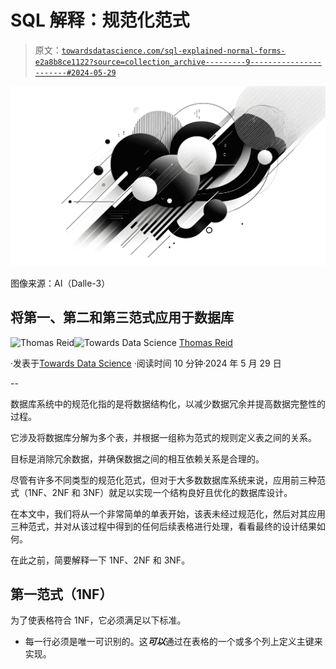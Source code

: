 # SQL 解释：规范化范式

> 原文：[`towardsdatascience.com/sql-explained-normal-forms-e2a8b8ce1122?source=collection_archive---------9-----------------------#2024-05-29`](https://towardsdatascience.com/sql-explained-normal-forms-e2a8b8ce1122?source=collection_archive---------9-----------------------#2024-05-29)

![](img/34e9cd23d967f10a6359526963a89744.png)

图像来源：AI（Dalle-3）

## 将第一、第二和第三范式应用于数据库

[](https://medium.com/@thomas_reid?source=post_page---byline--e2a8b8ce1122--------------------------------)![Thomas Reid](https://medium.com/@thomas_reid?source=post_page---byline--e2a8b8ce1122--------------------------------)[](https://towardsdatascience.com/?source=post_page---byline--e2a8b8ce1122--------------------------------)![Towards Data Science](https://towardsdatascience.com/?source=post_page---byline--e2a8b8ce1122--------------------------------) [Thomas Reid](https://medium.com/@thomas_reid?source=post_page---byline--e2a8b8ce1122--------------------------------)

·发表于[Towards Data Science](https://towardsdatascience.com/?source=post_page---byline--e2a8b8ce1122--------------------------------) ·阅读时间 10 分钟·2024 年 5 月 29 日

--

数据库系统中的规范化指的是将数据结构化，以减少数据冗余并提高数据完整性的过程。

它涉及将数据库分解为多个表，并根据一组称为范式的规则定义表之间的关系。

目标是消除冗余数据，并确保数据之间的相互依赖关系是合理的。

尽管有许多不同类型的规范化范式，但对于大多数数据库系统来说，应用前三种范式（1NF、2NF 和 3NF）就足以实现一个结构良好且优化的数据库设计。

在本文中，我们将从一个非常简单的单表开始，该表未经过规范化，然后对其应用三种范式，并对从该过程中得到的任何后续表格进行处理，看看最终的设计结果如何。

在此之前，简要解释一下 1NF、2NF 和 3NF。

## 第一范式（1NF）

为了使表格符合 1NF，它必须满足以下标准。

+   每一行必须是唯一可识别的。这***可以***通过在表格的一个或多个列上定义主键来实现。
